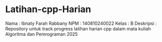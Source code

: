 # Latihan-cpp-Harian
Nama       : Ibnaty Farah Rabbany
NPM        : 140810240022
Kelas      : B
Deskripsi  : Repository untuk track progress latihan harian cpp dalam mata kuliah Algoritma dan Pemrograman 2025
